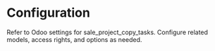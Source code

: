 # Configuration

Refer to Odoo settings for sale_project_copy_tasks. Configure related models, access rights, and options as needed.
